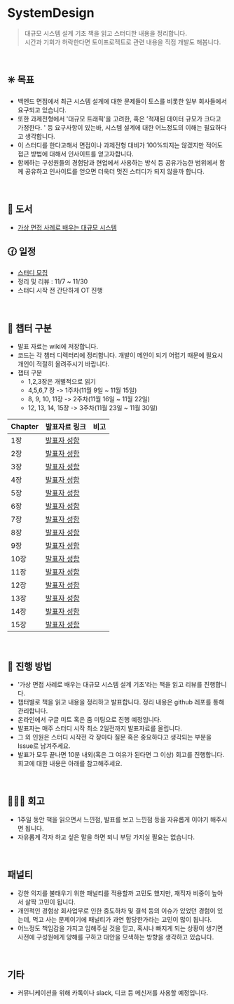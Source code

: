 # SystemDesign
> 대규모 시스템 설계 기초 책을 읽고 스터디한 내용을 정리합니다.  
> 시간과 기회가 허락한다면 토이프로젝트로 관련 내용을 직접 개발도 해봅니다.

<br/>

## :eight_spoked_asterisk:  목표
- 백엔드 면접에서 최근 시스템 설계에 대한 문제들이 토스를 비롯한 일부 회사들에서 요구되고 있습니다.
- 또한 과제전형에서 '대규모 트래픽'을 고려한, 혹은 '적재된 데이터 규모가 크다고 가정한다. ' 등 요구사항이 있는바, 시스템 설계에 대한 어느정도의 이해는 필요하다고 생각합니다.
- 이 스터디를 한다고해서 면접이나 과제전형 대비가 100%되지는 않겠지만 적어도 접근 방법에 대해서 인사이트를 얻고자합니다.
- 함께하는 구성원들의 경험담과 현업에서 사용하는 방식 등 공유가능한 범위에서 함께 공유하고 인사이트를 얻으면 더욱더 멋진 스터디가 되지 않을까 합니다.

<br/>


## :book: 도서
- [가상 면접 사례로 배우는 대규모 시스템][도서링크]


## :clock130: 일정
- [스터디 모집][모집]
- 정리 및 리뷰 : 11/7 ~ 11/30
- 스터디 시작 전 간단하게 OT 진행

<br/>

## :link: 챕터 구분
- 발표 자료는 wiki에 저장합니다.
- 코드는 각 챕터 디렉터리에 정리합니다. 개발이 메인이 되기 어렵기 때문에 필요시 개인이 적절히 올려주시기 바랍니다.
- 챕터 구분
   - 1,2,3장은 개별적으로 읽기
   - 4,5,6,7 장 -> 1주차(11월 9일 ~ 11월 15일)
   - 8, 9, 10, 11장 -> 2주차(11월 16일 ~ 11월 22일)
   - 12, 13, 14, 15장 -> 3주차(11월 23일 ~ 11월 30일)

| Chapter | 발표자료 링크 | 비고 |
| ----- | ----- | ----- |
| 1장 | [발표자 성함][1장]  | |
| 2장 | [발표자 성함][2장] |  |
| 3장 |[발표자 성함][3장] |  |
| 4장 | [발표자 성함][4장] |  |
| 5장 |[발표자 성함][5장] |  |
| 6장 | [발표자 성함][6장]|  |
| 7장 | [발표자 성함][7장]|  |
| 8장 | [발표자 성함][8장]|  |
| 9장 | [발표자 성함][9장]|  |
| 10장 | [발표자 성함][10장]|  |
| 11장 | [발표자 성함][11장]|  |
| 12장 | [발표자 성함][12장]| |
| 13장 | [발표자 성함][13장]| |
| 14장 | [발표자 성함][14장]| |
| 15장 | [발표자 성함][15장]| |




<br/>

## :beginner: 진행 방법
- '가상 면접 사례로 배우는 대규모 시스템 설계 기초'라는 책을 읽고 리뷰를 진행합니다.
- 챕터별로 책을 읽고 내용을 정리하고 발표합니다. 정리 내용은 github 레포를 통해 관리합니다.
- 온라인에서 구글 미트 혹은 줌 미팅으로 진행 예정입니다.
- 발표자는 매주 스터디 시작 최소 2일전까지 발표자료를 올립니다.
- 그 외 인원은 스터디 시작전 각 장마다 질문 혹은 중요하다고 생각되는 부분을 Issue로 남겨주세요.
- 발표가 모두 끝나면 10분 내외(혹은 그 여유가 된다면 그 이상) 회고를 진행합니다. 회고에 대한 내용은 아래를 참고해주세요.


<br/>

## 🧑‍🤝‍🧑 회고
- 1주일 동안 책을 읽으면서 느낀점, 발표를 보고 느낀점 등을 자유롭게 이야기 해주시면 됩니다.
- 자유롭게 각자 하고 싶은 말을 하면 되니 부담 가지실 필요는 없습니다.


<br/>

## 패널티
- 강한 의지를 불태우기 위한 패널티를 적용할까 고민도 했지만, 재직자 비중이 높아서 살짝 고민이 됩니다.
- 개인적인 경험상 회사업무로 인한 중도하차 및 결석 등의 이슈가 있었던 경험이 있는데, 먹고 사는 문제이기에 패널티가 과연 합당한가라는 고민이 많이 됩니다.
- 어느정도 책임감을 가지고 임해주실 것을 믿고, 혹시나 빠지게 되는 상황이 생기면 사전에 구성원에게 양해를 구하고 대안을 모색하는 방향을 생각하고 있습니다.


<br/>


## 기타
- 커뮤니케이션을 위해 카톡이나 slack, 디코 등 메신저를 사용할 예정입니다.


<br/>


[//]: # (These are reference links used in the body of this note and get stripped out when the markdown processor does its job. There is no need to format nicely because it shouldn't be seen. Thanks SO - http://stackoverflow.com/questions/4823468/store-comments-in-markdown-syntax)
   [모집]: <https://okky.kr/articles/1344881>
   [1장]: <https://github.com/t0e8r1r4y/SystemDesign/wiki/1%EC%9E%A5-%EC%82%AC%EC%9A%A9%EC%9E%90-%EC%88%98%EC%97%90-%EB%94%B0%EB%A5%B8-%EA%B7%9C%EB%AA%A8-%ED%99%95%EC%9E%A5%EC%84%B1>
   [2장]: <https://github.com/t0e8r1r4y/SystemDesign/wiki/2%EC%9E%A5-%EA%B0%9C%EB%9E%B5%EC%A0%81%EC%9D%B8-%EA%B7%9C%EB%AA%A8-%EC%B6%94%EC%A0%95>
   [3장]: <https://github.com/t0e8r1r4y/SystemDesign/wiki/3%EC%9E%A5-%EC%8B%9C%EC%8A%A4%ED%85%9C-%EC%84%A4%EA%B3%84-%EB%A9%B4%EC%A0%91-%EA%B3%B5%EB%9E%B5%EB%B2%95>
   [4장]: <https://github.com/t0e8r1r4y/SystemDesign/wiki/4%EC%9E%A5-%EC%B2%98%EB%A6%AC%EC%9C%A8-%EC%A0%9C%ED%95%9C-%EC%9E%A5%EC%B9%98%EC%9D%98-%EC%84%A4%EA%B3%84>
   [5장]: <https://github.com/t0e8r1r4y/SystemDesign/wiki/5%EC%9E%A5-%EC%95%88%EC%A0%95-%ED%95%B4%EC%8B%9C-%EC%84%A4%EA%B3%84>
   [6장]: <https://github.com/t0e8r1r4y/SystemDesign/wiki/6%EC%9E%A5-%ED%82%A4-%EA%B0%92-%EC%A0%80%EC%9E%A5%EC%86%8C-%EC%84%A4%EA%B3%84>
   [7장]: <https://github.com/t0e8r1r4y/SystemDesign/wiki/7%EC%9E%A5-%EB%B6%84%EC%82%B0-%EC%8B%9C%EC%8A%A4%ED%85%9C%EC%9D%84-%EC%9C%84%ED%95%9C-%EC%9C%A0%EC%9D%BC-ID-%EC%83%9D%EC%84%B1%EA%B8%B0-%EC%84%A4%EA%B3%84>
   [8장]: <https://github.com/t0e8r1r4y/SystemDesign/wiki/8%EC%9E%A5-URL-%EB%8B%A8%EC%B6%95%ED%82%A4-%EC%84%A4%EA%B3%84>
   [9장]: <https://github.com/t0e8r1r4y/SystemDesign/wiki/9%EC%9E%A5-%EC%9B%B9-%ED%81%AC%EB%A1%A4%EB%9F%AC-%EC%84%A4%EA%B3%84>
   [10장]: <https://github.com/t0e8r1r4y/SystemDesign/wiki/10%EC%9E%A5-%EC%95%8C%EB%A6%BC-%EC%8B%9C%EC%8A%A4%ED%85%9C-%EC%84%A4%EA%B3%84>
   [11장]: <https://github.com/t0e8r1r4y/SystemDesign/wiki/11%EC%9E%A5-%EB%89%B4%EC%8A%A4-%ED%94%BC%EB%93%9C-%EC%8B%9C%EC%8A%A4%ED%85%9C-%EC%84%A4%EA%B3%84>
   [12장]: <https://github.com/t0e8r1r4y/SystemDesign/wiki/12%EC%9E%A5-%EC%B1%84%ED%8C%85-%EC%8B%9C%EC%8A%A4%ED%85%9C-%EC%84%A4%EA%B3%84>
   [13장]: <https://github.com/t0e8r1r4y/SystemDesign/wiki/13%EC%9E%A5-%EA%B2%80%EC%83%89%EC%96%B4-%EC%9E%90%EB%8F%99%EC%99%84%EC%84%B1-%EC%8B%9C%EC%8A%A4%ED%85%9C>
   [14장]: <https://github.com/t0e8r1r4y/SystemDesign/wiki/14%EC%9E%A5-%EC%9C%A0%ED%8A%9C%EB%B8%8C-%EC%84%A4%EA%B3%84>
   [15장]: <https://github.com/t0e8r1r4y/SystemDesign/wiki/15%EC%9E%A5-%EA%B5%AC%EA%B8%80-%EB%93%9C%EB%9D%BC%EC%9D%B4%EB%B8%8C-%EC%84%A4%EA%B3%84>
   [도서링크]: <http://www.yes24.com/Product/Goods/102819435>
